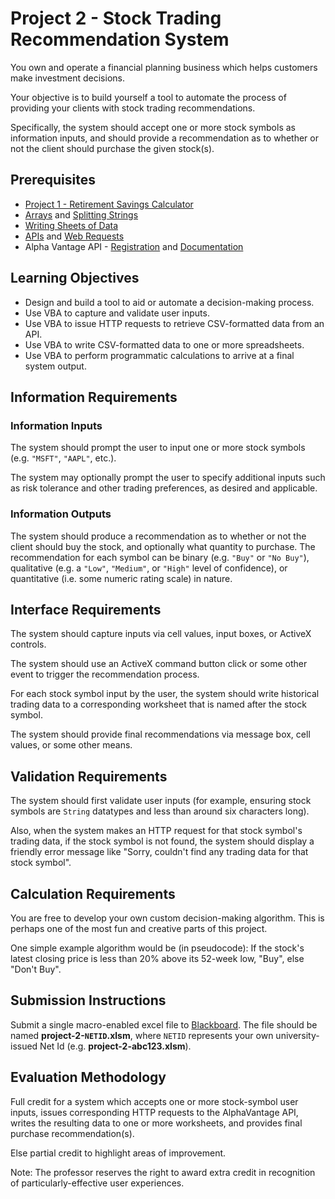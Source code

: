 # Project 2 - Stock Trading Recommendation System

You own and operate a financial planning business which helps customers make investment decisions.

Your objective is to build yourself a tool to automate the process of providing your clients with stock trading recommendations.

Specifically, the system should accept one or more stock symbols as information inputs, and should provide a recommendation as to whether or not the client should purchase the given stock(s).

## Prerequisites

  + [Project 1 - Retirement Savings Calculator](/projects/savings-calculator/project.md)
  + [Arrays](/notes/visual-basic/datatypes/arrays.md) and [Splitting Strings](/notes/visual-basic/datatypes/strings.md#string-splitting)
  + [Writing Sheets of Data](/notes/visual-basic/excel-objects.md#the-worksheet-object)
  + [APIs](/notes/software/apis.md) and [Web Requests](/notes/visual-basic/web-requests.md)
  + Alpha Vantage API - [Registration](https://www.alphavantage.co/support/#api-key) and [Documentation](https://www.alphavantage.co/documentation/)

## Learning Objectives

  + Design and build a tool to aid or automate a decision-making process.
  + Use VBA to capture and validate user inputs.
  + Use VBA to issue HTTP requests to retrieve CSV-formatted data from an API.
  + Use VBA to write CSV-formatted data to one or more spreadsheets.
  + Use VBA to perform programmatic calculations to arrive at a final system output.

## Information Requirements

### Information Inputs

The system should prompt the user to input one or more stock symbols (e.g. `"MSFT"`, `"AAPL"`, etc.).

The system may optionally prompt the user to specify additional inputs such as risk tolerance and other trading preferences, as desired and applicable.

### Information Outputs

The system should produce a recommendation as to whether or not the client should buy the stock, and optionally what quantity to purchase. The recommendation for each symbol can be binary (e.g. `"Buy"` or `"No Buy"`), qualitative (e.g. a `"Low"`, `"Medium"`, or `"High"` level of confidence), or quantitative (i.e. some numeric rating scale) in nature.

## Interface Requirements

The system should capture inputs via cell values, input boxes, or ActiveX controls.

The system should use an ActiveX command button click or some other event to trigger the recommendation process.

For each stock symbol input by the user, the system should write historical trading data to a corresponding worksheet that is named after the stock symbol.

The system should provide final recommendations via message box, cell values, or some other means.

## Validation Requirements

The system should first validate user inputs (for example, ensuring stock symbols are `String` datatypes and less than around six characters long).

Also, when the system makes an HTTP request for that stock symbol's trading data, if the stock symbol is not found, the system should display a friendly error message like "Sorry, couldn't find any trading data for that stock symbol".

## Calculation Requirements

You are free to develop your own custom decision-making algorithm. This is perhaps one of the most fun and creative parts of this project.

One simple example algorithm would be (in pseudocode): If the stock's latest closing price is less than 20% above its 52-week low, "Buy", else "Don't Buy".










## Submission Instructions

Submit a single macro-enabled excel file to [Blackboard](https://campus.georgetown.edu/webapps/assignment/uploadAssignment?content_id=_4454669_1&course_id=_745457_1&assign_group_id=&mode=cpview). The file should be named **project-2-`NETID`.xlsm**, where `NETID` represents your own university-issued Net Id (e.g. **project-2-abc123.xlsm**).

## Evaluation Methodology

Full credit for a system which accepts one or more stock-symbol user inputs, issues corresponding HTTP requests to the AlphaVantage API, writes the resulting data to one or more worksheets, and provides final purchase recommendation(s).

Else partial credit to highlight areas of improvement.

Note: The professor reserves the right to award extra credit in recognition of particularly-effective user experiences.
